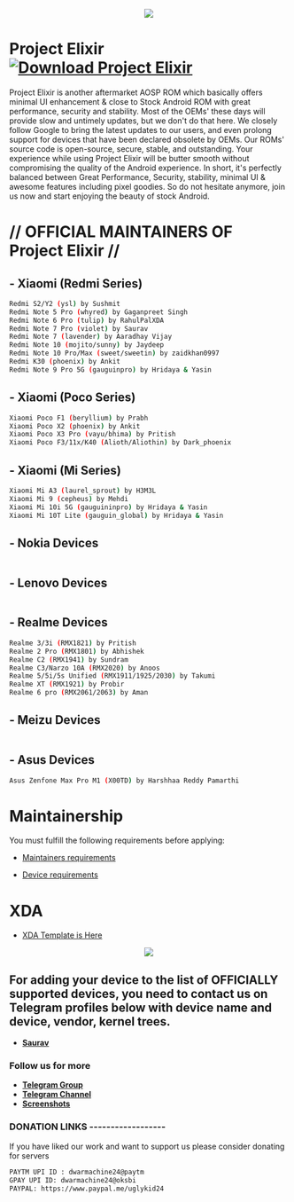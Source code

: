 <p align="center">
  <img src="https://i.imgur.com/snHlKrS.jpg" />
</p>


# Project Elixir [![Download Project Elixir](https://img.shields.io/sourceforge/dt/project-elixir.svg)](https://sourceforge.net/projects/project-elixir/files/twelve/)

Project Elixir is another aftermarket AOSP ROM which basically offers minimal UI enhancement & close to Stock Android ROM with great performance, security and stability. Most of the OEMs' these days will provide slow and untimely updates, but we don't do that here. We closely follow Google to bring the latest updates to our users, and even prolong support for devices that have been declared obsolete by OEMs. Our ROMs' source code is open-source, secure, stable, and outstanding. Your experience while using Project Elixir will be butter smooth without compromising the quality of the Android experience. In short, it's perfectly balanced between Great Performance, Security, stability, minimal UI & awesome features including pixel goodies. So do not hesitate anymore, join us now and start enjoying the beauty of stock Android. 

# // OFFICIAL MAINTAINERS OF Project Elixir //

## - Xiaomi (Redmi Series)
```bash
Redmi S2/Y2 (ysl) by Sushmit
Redmi Note 5 Pro (whyred) by Gaganpreet Singh
Redmi Note 6 Pro (tulip) by RahulPalXDA
Redmi Note 7 Pro (violet) by Saurav
Redmi Note 7 (lavender) by Aaradhay Vijay
Redmi Note 10 (mojito/sunny) by Jaydeep
Redmi Note 10 Pro/Max (sweet/sweetin) by zaidkhan0997
Redmi K30 (phoenix) by Ankit
Redmi Note 9 Pro 5G (gauguinpro) by Hridaya & Yasin 
```

## - Xiaomi (Poco Series)
```bash
Xiaomi Poco F1 (beryllium) by Prabh
Xiaomi Poco X2 (phoenix) by Ankit
Xiaomi Poco X3 Pro (vayu/bhima) by Pritish
Xiaomi Poco F3/11x/K40 (Alioth/Aliothin) by Dark_phoenix
```

## - Xiaomi (Mi Series)
```bash
Xiaomi Mi A3 (laurel_sprout) by H3M3L
Xiaomi Mi 9 (cepheus) by Mehdi
Xiaomi Mi 10i 5G (gauguininpro) by Hridaya & Yasin
Xiaomi Mi 10T Lite (gauguin_global) by Hridaya & Yasin
```

## - Nokia Devices
```bash

```

## - Lenovo Devices
```bash

``` 

## - Realme Devices
```bash
Realme 3/3i (RMX1821) by Pritish
Realme 2 Pro (RMX1801) by Abhishek
Realme C2 (RMX1941) by Sundram
Realme C3/Narzo 10A (RMX2020) by Anoos
Realme 5/5i/5s Unified (RMX1911/1925/2030) by Takumi
Realme XT (RMX1921) by Probir
Realme 6 pro (RMX2061/2063) by Aman
```

## - Meizu Devices
```bash

```

## - Asus Devices
```bash
Asus Zenfone Max Pro M1 (X00TD) by Harshhaa Reddy Pamarthi
```

# Maintainership 

You must fulfill the following requirements before applying:

- [Maintainers requirements](https://github.com/Project-Elixir/docs/blob/master/maintainers_requirements.md)

- [Device requirements](https://github.com/Project-Elixir/docs/blob/master/device_requirements.md)

# XDA 

- [XDA Template is Here](https://github.com/Project-Elixir/docs/blob/master/xda_template.txt)


<p align="center">
  <img src="https://i.imgur.com/vDVCAR5.jpg" />
</p>


## For adding your device to the list of OFFICIALLY supported devices, you need to contact us on Telegram profiles below with device name and device, vendor, kernel trees.

* [**Saurav**](https://t.me/ugly_kid_af) 

### Follow  us for more
 * [**Telegram Group**](https://t.me/Elixir_Discussion)
 * [**Telegram Channel**](https://t.me/Elixir_Updates)
 * [**Screenshots**](https://t.me/Elixir_ss)

### DONATION LINKS ------------------

If you have liked our work and want to support us please consider donating for servers

```bash
PAYTM UPI ID : dwarmachine24@paytm
GPAY UPI ID: dwarmachine24@oksbi
PAYPAL: https://www.paypal.me/uglykid24
```
